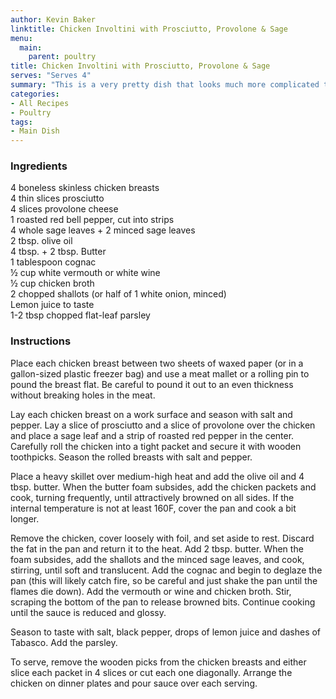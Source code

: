 ```yaml
---
author: Kevin Baker
linktitle: Chicken Involtini with Prosciutto, Provolone & Sage
menu:
  main:
    parent: poultry
title: Chicken Involtini with Prosciutto, Provolone & Sage
serves: "Serves 4"
summary: "This is a very pretty dish that looks much more complicated than it is. I developed this recipe, but it's based on a traditional Italian dish and can easily be adapted to various ingredients and tastes. If it's payday, try this with veal scallops instead of chicken."
categories:
- All Recipes
- Poultry
tags:
- Main Dish
---
```

### Ingredients

<div class="ingredient-list">

4 boneless skinless chicken breasts  
4 thin slices prosciutto  
4 slices provolone cheese  
1 roasted red bell pepper, cut into strips  
4 whole sage leaves + 2 minced sage leaves  
2 tbsp. olive oil  
4 tbsp. + 2 tbsp. Butter  
1 tablespoon cognac  
½ cup white vermouth or white wine  
½ cup chicken broth  
2 chopped shallots (or half of 1 white onion, minced)  
Lemon juice to taste  
1-2 tbsp chopped flat-leaf parsley   

</div>

### Instructions
Place each chicken breast between two sheets of waxed paper (or in a gallon-sized plastic freezer bag) and use a meat mallet or a rolling pin to pound the breast flat. Be careful to pound it out to an even thickness without breaking holes in the meat.

Lay each chicken breast on a work surface and season with salt and pepper. Lay a slice of prosciutto and a slice of provolone over the chicken and place a sage leaf and a strip of roasted red pepper in the center. Carefully roll the chicken into a tight packet and secure it with wooden toothpicks. Season the rolled breasts with salt and pepper.

Place a heavy skillet over medium-high heat and add the olive oil and 4 tbsp. butter. When the butter foam subsides, add the chicken packets and cook, turning frequently, until attractively browned on all sides. If the internal temperature is not at least 160F, cover the pan and cook a bit longer.

Remove the chicken, cover loosely with foil, and set aside to rest. Discard the fat in the pan and return it to the heat. Add 2 tbsp. butter. When the foam subsides, add the shallots and the minced sage leaves, and cook, stirring, until soft and translucent. Add the cognac and begin to deglaze the pan (this will likely catch fire, so be careful and just shake the pan until the flames die down). Add the vermouth or wine and chicken broth. Stir, scraping the bottom of the pan to release browned bits. Continue cooking until the sauce is reduced and glossy. 

Season to taste with salt, black pepper, drops of lemon juice and dashes of Tabasco. Add the parsley.

To serve, remove the wooden picks from the chicken breasts and either slice each packet in 4 slices or cut each one diagonally.  Arrange the chicken on dinner plates and pour sauce over each serving.